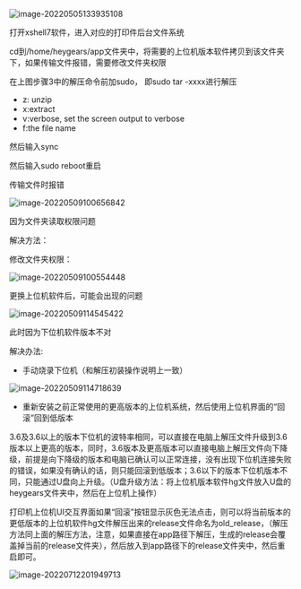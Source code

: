 ![image-20220505133935108](E:\文档\GitHub\Notiz\电脑上更换上位机系统.assets\image-20220505133935108.png)

打开xshell7软件，进入对应的打印件后台文件系统

cd到/home/heygears/app文件夹中，将需要的上位机版本软件拷贝到该文件夹下，如果传输文件报错，需要修改文件夹权限

在上图步骤3中的解压命令前加sudo， 即sudo tar -xxxx进行解压

- z: unzip
- x:extract
- v:verbose, set the screen output to verbose
- f:the file name

然后输入sync

然后输入sudo reboot重启



传输文件时报错

![image-20220509100656842](E:\文档\GitHub\Notiz\电脑上更换上位机系统.assets\image-20220509100656842.png)

因为文件夹读取权限问题

解决方法：

修改文件夹权限：

![image-20220509100554448](E:\文档\GitHub\Notiz\电脑上更换上位机系统.assets\image-20220509100554448.png)



更换上位机软件后，可能会出现的问题

![image-20220509114545422](E:\文档\GitHub\Notiz\电脑上更换上位机系统.assets\image-20220509114545422.png)

此时因为下位机软件版本不对

解决办法:

- 手动烧录下位机（和解压初装操作说明上一致）

![image-20220509114718639](E:\文档\GitHub\Notiz\电脑上更换上位机系统.assets\image-20220509114718639.png)

- 重新安装之前正常使用的更高版本的上位机系统，然后使用上位机界面的“回滚”回到低版本



3.6及3.6以上的版本下位机的波特率相同，可以直接在电脑上解压文件升级到3.6版本以上更高的版本，同时，3.6版本及更高版本可以直接电脑上解压文件向下降级，前提是向下降级的版本和电脑已确认可以正常连接，没有出现下位机连接失败的错误，如果没有确认的话，则只能回滚到低版本；3.6以下的版本下位机版本不同，只能通过U盘向上升级。（U盘升级方法：将上位机版本软件hg文件放入U盘的heygears文件夹中，然后在上位机上操作）

打印机上位机UI交互界面如果“回滚”按钮显示灰色无法点击，则可以将当前版本的更低版本的上位机软件hg文件解压出来的release文件命名为old_release，（解压方法同上面的解压方法，注意，如果直接在app路径下解压，生成的release会覆盖掉当前的release文件夹），然后放入到app路径下的release文件夹中，然后重启即可。





![image-20220712201949713](E:\文档\GitHub\Notiz\电脑上更换上位机系统.assets\image-20220712201949713.png)
